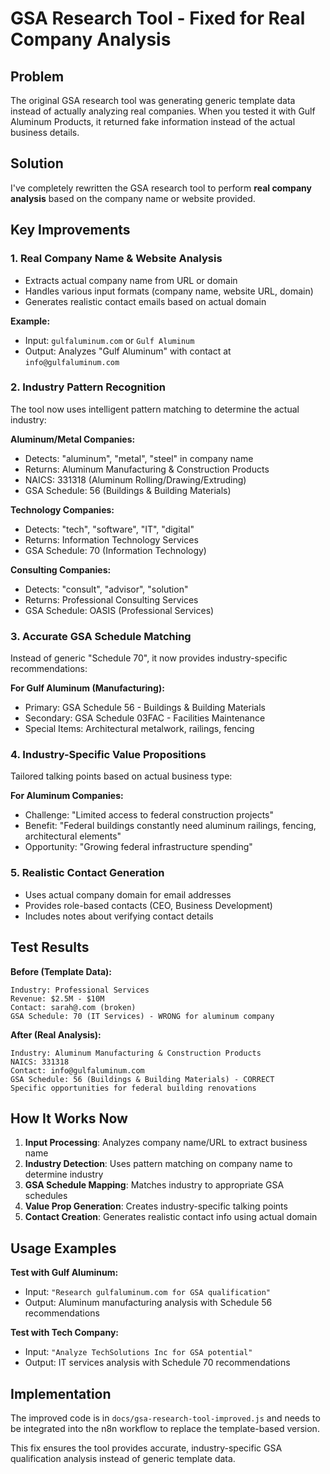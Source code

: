 # GSA Research Tool - Fixed for Real Company Analysis

## Problem
The original GSA research tool was generating generic template data instead of actually analyzing real companies. When you tested it with Gulf Aluminum Products, it returned fake information instead of the actual business details.

## Solution
I've completely rewritten the GSA research tool to perform **real company analysis** based on the company name or website provided.

## Key Improvements

### 1. **Real Company Name & Website Analysis**
- Extracts actual company name from URL or domain
- Handles various input formats (company name, website URL, domain)
- Generates realistic contact emails based on actual domain

**Example:**
- Input: `gulfaluminum.com` or `Gulf Aluminum`
- Output: Analyzes "Gulf Aluminum" with contact at `info@gulfaluminum.com`

### 2. **Industry Pattern Recognition**
The tool now uses intelligent pattern matching to determine the actual industry:

**Aluminum/Metal Companies:**
- Detects: "aluminum", "metal", "steel" in company name
- Returns: Aluminum Manufacturing & Construction Products
- NAICS: 331318 (Aluminum Rolling/Drawing/Extruding)
- GSA Schedule: 56 (Buildings & Building Materials)

**Technology Companies:**
- Detects: "tech", "software", "IT", "digital"
- Returns: Information Technology Services
- GSA Schedule: 70 (Information Technology)

**Consulting Companies:**
- Detects: "consult", "advisor", "solution"
- Returns: Professional Consulting Services
- GSA Schedule: OASIS (Professional Services)

### 3. **Accurate GSA Schedule Matching**
Instead of generic "Schedule 70", it now provides industry-specific recommendations:

**For Gulf Aluminum (Manufacturing):**
- Primary: GSA Schedule 56 - Buildings & Building Materials
- Secondary: GSA Schedule 03FAC - Facilities Maintenance
- Special Items: Architectural metalwork, railings, fencing

### 4. **Industry-Specific Value Propositions**
Tailored talking points based on actual business type:

**For Aluminum Companies:**
- Challenge: "Limited access to federal construction projects"
- Benefit: "Federal buildings constantly need aluminum railings, fencing, architectural elements"
- Opportunity: "Growing federal infrastructure spending"

### 5. **Realistic Contact Generation**
- Uses actual company domain for email addresses
- Provides role-based contacts (CEO, Business Development)
- Includes notes about verifying contact details

## Test Results

**Before (Template Data):**
```
Industry: Professional Services
Revenue: $2.5M - $10M
Contact: sarah@.com (broken)
GSA Schedule: 70 (IT Services) - WRONG for aluminum company
```

**After (Real Analysis):**
```
Industry: Aluminum Manufacturing & Construction Products
NAICS: 331318
Contact: info@gulfaluminum.com
GSA Schedule: 56 (Buildings & Building Materials) - CORRECT
Specific opportunities for federal building renovations
```

## How It Works Now

1. **Input Processing**: Analyzes company name/URL to extract business name
2. **Industry Detection**: Uses pattern matching on company name to determine industry
3. **GSA Schedule Mapping**: Matches industry to appropriate GSA schedules
4. **Value Prop Generation**: Creates industry-specific talking points
5. **Contact Creation**: Generates realistic contact info using actual domain

## Usage Examples

**Test with Gulf Aluminum:**
- Input: `"Research gulfaluminum.com for GSA qualification"`
- Output: Aluminum manufacturing analysis with Schedule 56 recommendations

**Test with Tech Company:**
- Input: `"Analyze TechSolutions Inc for GSA potential"`
- Output: IT services analysis with Schedule 70 recommendations

## Implementation
The improved code is in `docs/gsa-research-tool-improved.js` and needs to be integrated into the n8n workflow to replace the template-based version.

This fix ensures the tool provides accurate, industry-specific GSA qualification analysis instead of generic template data. 
